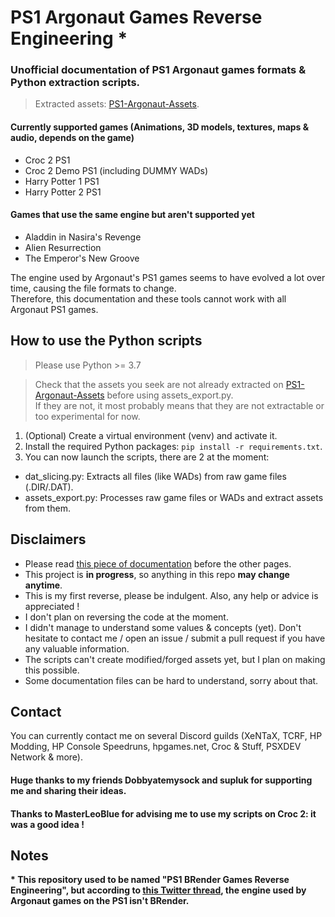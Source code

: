 # PS1 Argonaut Games Reverse Engineering *

### Unofficial documentation of PS1 Argonaut games formats & Python extraction scripts.

> Extracted assets: [PS1-Argonaut-Assets](https://github.com/OverSurge/PS1-Argonaut-Assets).

#### Currently supported games (Animations, 3D models, textures, maps & audio, depends on the game)

- Croc 2 PS1
- Croc 2 Demo PS1 (including DUMMY WADs)
- Harry Potter 1 PS1
- Harry Potter 2 PS1

#### Games that use the same engine but aren't supported yet

- Aladdin in Nasira's Revenge
- Alien Resurrection
- The Emperor's New Groove

The engine used by Argonaut's PS1 games seems to have evolved a lot over time, causing the file formats to change.  
Therefore, this documentation and these tools cannot work with all Argonaut PS1 games.

## How to use the Python scripts

> Please use Python >= 3.7

> Check that the assets you seek are not already extracted on [PS1-Argonaut-Assets](https://github.com/OverSurge/PS1-Argonaut-Assets) before using assets_export.py.  
> If they are not, it most probably means that they are not extractable or too experimental for now.

1. (Optional) Create a virtual environment (venv) and activate it.
2. Install the required Python packages: `pip install -r requirements.txt`.
3. You can now launch the scripts, there are 2 at the moment:

- dat_slicing.py: Extracts all files (like WADs) from raw game files (.DIR/.DAT).
- assets_export.py: Processes raw game files or WADs and extract assets from them.

## Disclaimers

- Please read [this piece of documentation](Documentation/General%20information.md) before the other pages.
- This project is **in progress**, so anything in this repo **may change anytime**.
- This is my first reverse, please be indulgent. Also, any help or advice is appreciated !
- I don't plan on reversing the code at the moment.
- I didn't manage to understand some values & concepts (yet). Don't hesitate to contact me / open an issue / submit a
  pull request if you have any valuable information.
- The scripts can't create modified/forged assets yet, but I plan on making this possible.
- Some documentation files can be hard to understand, sorry about that.

## Contact

You can currently contact me on several Discord guilds (XeNTaX, TCRF, HP Modding, HP Console Speedruns, hpgames.net,
Croc & Stuff, PSXDEV Network & more).

#### Huge thanks to my friends Dobbyatemysock and supluk for supporting me and sharing their ideas.

#### Thanks to MasterLeoBlue for advising me to use my scripts on Croc 2: it was a good idea !

## Notes

**\* This repository used to be named "PS1 BRender Games Reverse Engineering", but according
to [this Twitter thread](https://twitter.com/Foone/status/1384244342412349440), the engine used by Argonaut games on the
PS1 isn't BRender.**
